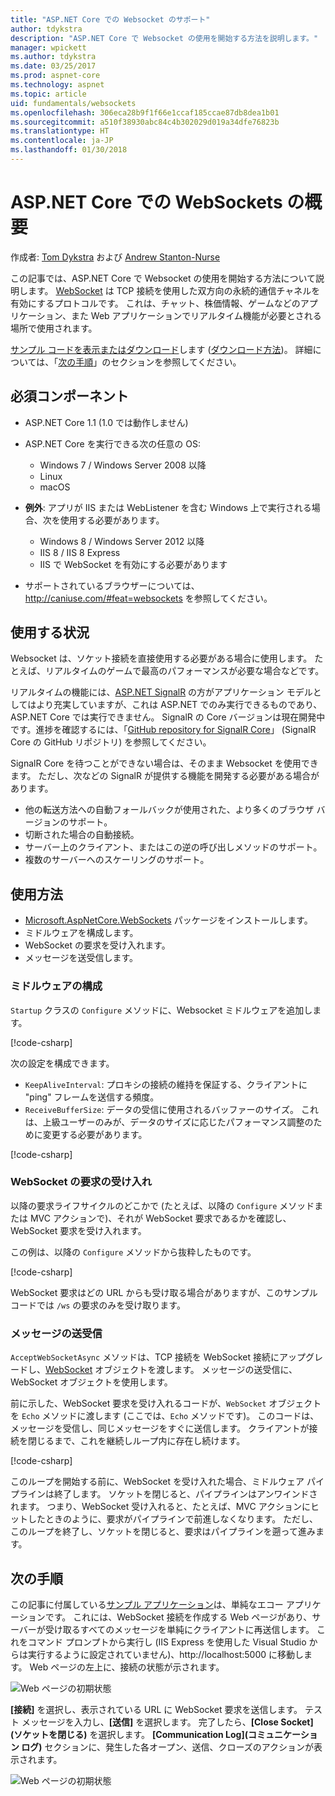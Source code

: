 ```yaml
---
title: "ASP.NET Core での Websocket のサポート"
author: tdykstra
description: "ASP.NET Core で Websocket の使用を開始する方法を説明します。"
manager: wpickett
ms.author: tdykstra
ms.date: 03/25/2017
ms.prod: aspnet-core
ms.technology: aspnet
ms.topic: article
uid: fundamentals/websockets
ms.openlocfilehash: 306eca28b9f1f66e1ccaf185ccae87db8dea1b01
ms.sourcegitcommit: a510f38930abc84c4b302029d019a34dfe76823b
ms.translationtype: HT
ms.contentlocale: ja-JP
ms.lasthandoff: 01/30/2018
---
```

# <a name="introduction-to-websockets-in-aspnet-core"></a>ASP.NET Core での WebSockets の概要

作成者: [Tom Dykstra](https://github.com/tdykstra) および [Andrew Stanton-Nurse](https://github.com/anurse)

この記事では、ASP.NET Core で Websocket の使用を開始する方法について説明します。 [WebSocket](https://wikipedia.org/wiki/WebSocket) は TCP 接続を使用した双方向の永続的通信チャネルを有効にするプロトコルです。 これは、チャット、株価情報、ゲームなどのアプリケーション、また Web アプリケーションでリアルタイム機能が必要とされる場所で使用されます。

[サンプル コードを表示またはダウンロード](https://github.com/aspnet/Docs/tree/master/aspnetcore/fundamentals/websockets/sample)します ([ダウンロード方法](xref:tutorials/index#how-to-download-a-sample))。 詳細については、「[次の手順](#next-steps)」のセクションを参照してください。


## <a name="prerequisites"></a>必須コンポーネント

* ASP.NET Core 1.1 (1.0 では動作しません)
* ASP.NET Core を実行できる次の任意の OS:
  
  * Windows 7 / Windows Server 2008 以降
  * Linux
  * macOS

* **例外**: アプリが IIS または WebListener を含む Windows 上で実行される場合、次を使用する必要があります。

  * Windows 8 / Windows Server 2012 以降
  * IIS 8 / IIS 8 Express
  * IIS で WebSocket を有効にする必要があります

* サポートされているブラウザーについては、http://caniuse.com/#feat=websockets を参照してください。

## <a name="when-to-use-it"></a>使用する状況

Websocket は、ソケット接続を直接使用する必要がある場合に使用します。 たとえば、リアルタイムのゲームで最高のパフォーマンスが必要な場合などです。

リアルタイムの機能には、[ASP.NET SignalR](https://docs.microsoft.com/aspnet/signalr/overview/getting-started/introduction-to-signalr) の方がアプリケーション モデルとしてはより充実していますが、これは ASP.NET でのみ実行できるものであり、ASP.NET Core では実行できません。 SignalR の Core バージョンは現在開発中です。進捗を確認するには、「[GitHub repository for SignalR Core](https://github.com/aspnet/SignalR)」 (SignalR Core の GitHub リポジトリ) を参照してください。

SignalR Core を待つことができない場合は、そのまま Websocket を使用できます。 ただし、次などの SignalR が提供する機能を開発する必要がある場合があります。

* 他の転送方法への自動フォールバックが使用された、より多くのブラウザ バージョンのサポート。
* 切断された場合の自動接続。
* サーバー上のクライアント、またはこの逆の呼び出しメソッドのサポート。
* 複数のサーバーへのスケーリングのサポート。

## <a name="how-to-use-it"></a>使用方法

* [Microsoft.AspNetCore.WebSockets](https://www.nuget.org/packages/Microsoft.AspNetCore.WebSockets/) パッケージをインストールします。
* ミドルウェアを構成します。
* WebSocket の要求を受け入れます。
* メッセージを送受信します。

### <a name="configure-the-middleware"></a>ミドルウェアの構成

`Startup` クラスの `Configure` メソッドに、Websocket ミドルウェアを追加します。

[!code-csharp[](websockets/sample/Startup.cs?name=UseWebSockets)]

次の設定を構成できます。

* `KeepAliveInterval`: プロキシの接続の維持を保証する、クライアントに "ping" フレームを送信する頻度。
* `ReceiveBufferSize`: データの受信に使用されるバッファーのサイズ。 これは、上級ユーザーのみが、データのサイズに応じたパフォーマンス調整のために変更する必要があります。

[!code-csharp[](websockets/sample/Startup.cs?name=UseWebSocketsOptions)]

### <a name="accept-websocket-requests"></a>WebSocket の要求の受け入れ

以降の要求ライフサイクルのどこかで (たとえば、以降の `Configure` メソッドまたは MVC アクションで)、それが WebSocket 要求であるかを確認し、WebSocket 要求を受け入れます。

この例は、以降の `Configure` メソッドから抜粋したものです。

[!code-csharp[](websockets/sample/Startup.cs?name=AcceptWebSocket&highlight=7)]

WebSocket 要求はどの URL からも受け取る場合がありますが、このサンプル コードでは `/ws` の要求のみを受け取ります。

### <a name="send-and-receive-messages"></a>メッセージの送受信

`AcceptWebSocketAsync` メソッドは、TCP 接続を WebSocket 接続にアップグレードし、[WebSocket](https://docs.microsoft.com/dotnet/core/api/system.net.websockets.websocket) オブジェクトを渡します。 メッセージの送受信に、WebSocket オブジェクトを使用します。

前に示した、WebSocket 要求を受け入れるコードが、`WebSocket` オブジェクトを `Echo` メソッドに渡します (ここでは、`Echo` メソッドです)。 このコードは、メッセージを受信し、同じメッセージをすぐに送信します。 クライアントが接続を閉じるまで、これを継続しループ内に存在し続けます。 

[!code-csharp[](websockets/sample/Startup.cs?name=Echo)]

このループを開始する前に、WebSocket を受け入れた場合、ミドルウェア パイプラインは終了します。  ソケットを閉じると、パイプラインはアンワインドされます。 つまり、WebSocket 受け入れると、たとえば、MVC アクションにヒットしたときのように、要求がパイプラインで前進しなくなります。  ただし、このループを終了し、ソケットを閉じると、要求はパイプラインを遡って進みます。

## <a name="next-steps"></a>次の手順

この記事に付属している[サンプル アプリケーション](https://github.com/aspnet/Docs/tree/master/aspnetcore/fundamentals/websockets/sample)は、単純なエコー アプリケーションです。 これには、WebSocket 接続を作成する Web ページがあり、サーバーが受け取るすべてのメッセージを単純にクライアントに再送信します。 これをコマンド プロンプトから実行し (IIS Express を使用した Visual Studio からは実行するように設定されていません)、http://localhost:5000 に移動します。 Web ページの左上に、接続の状態が示されます。

![Web ページの初期状態](websockets/_static/start.png)

**[接続]** を選択し、表示されている URL に WebSocket 要求を送信します。  テスト メッセージを入力し、**[送信]** を選択します。 完了したら、**[Close Socket]\(ソケットを閉じる\)** を選択します。 **[Communication Log]\(コミュニケーション ログ\)** セクションに、発生した各オープン、送信、クローズのアクションが表示されます。

![Web ページの初期状態](websockets/_static/end.png)

